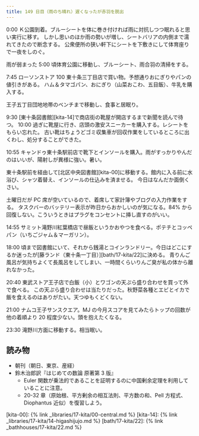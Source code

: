 ```yaml
---
title: 149 日目（雨のち晴れ）遅くなったが赤羽を脱出
---
```


0:00 Ｋ公園到着。ブルーシートを体に巻き付ければ雨に対抗しつつ眠れると思い実行に移す。
しかし思いのほか雨の勢いが増し、シートバリアの内側まで濡れてきたので断念する。
公衆便所の狭い軒下にシートを下敷きにして体育座りで一夜をしのぐ。

雨が弱まった 5:00 頃体育公園に移動し、ブルーシート、雨合羽の清掃をする。

7:45 ローソンストア 100 東十条三丁目店で買い物。予想通りおにぎりやパンの値引きがある。
ハム＆タマゴパン、おにぎり（山菜おこわ、五目飯）、牛乳を購入する。

王子五丁目団地地帯のベンチまで移動し、食事と居眠り。

9:30 [東十条図書館][kita-14]で商店街の靴屋が開店するまで新聞を読んで待つ。
10:00 過ぎに靴屋に行き、店頭の激安スニーカーを購入する。レシートをもらい忘れた。
古い靴はちょうどゴミ収集車が回収作業をしているところに出くわし、処分することができた。

10:55 キャンドゥ東十条駅前店で靴下とインソールを購入。雨がすっかりやんだのはいいが、陽射しが異様に強い。暑い。

東十条駅前を経由して[北区中央図書館][kita-00]に移動する。館内に入る前に水浴び、シャツ着替え、インソールの仕込みを済ませる。
今日はなんだか面倒くさい。

土曜日だが PC 席が空いているので、着席して家計簿やブログの入力作業をする。
タスクバーのバッテリー表示が昨日からおかしいのが気になる。84% から回復しない。こういうときはプラグをコンセントに挿し直すのがいい。

14:55 サミット滝野川紅葉橋店で昼飯というかおやつを食べる。ポテチとコッペパン（いちごジャム＆マーガリン）。

18:00 頃まで図書館にいて、それから銭湯とコインランドリー。今日はどこにするか迷ったが[藤ランド（東十条一丁目）][bath/17-kita/22]に決める。
青りんご風呂が気持ちよくて長風呂をしてしまい、一時間くらいりんご臭が私の体から離れなかった。

20:40 東武ストア王子店で白飯（小）とワゴンの天ぷら盛り合わせを買って外で食べる。
この天ぷら盛り合わせは当たりだった。秋野菜各種とエビとイカで飯を食えるのはありがたい。天つゆもくどくない。

21:00 ナムコ王子サンスクエア。MJ の今月スコアを見てみたらトップの回数が他の着順より 20 程度少ない。頭を抱えたくなる。

23:30 滝野川方面に移動する。相当眠い。

## 読み物

* 朝刊（朝日、東京、産経）
* 鈴木治郎訳『はじめての数論 原著第 3 版』
  * Euler 関数が乗法的であることを証明するのに中国剰余定理を利用していることに注意。
  * 20-32 章（原始根、平方剰余の相互法則、平方数の和、Pell 方程式、Diophantus 近似）を復習しよう。

[kita-00]: {% link _libraries/17-kita/00-central.md %}
[kita-14]: {% link _libraries/17-kita/14-higashijujo.md %}
[bath/17-kita/22]: {% link _bathhouses/17-kita/22.md %}
